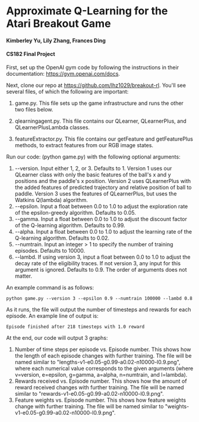 # Approximate Q-Learning for the Atari Breakout Game
#### Kimberley Yu, Lily Zhang, Frances Ding
#### CS182 Final Project

First, set up the OpenAI gym code by following the instructions in their documentation: https://gym.openai.com/docs.

Next, clone our repo at https://github.com/lhz1029/breakout-rl. You'll see several files, of which the following are important:

1. game.py. This file sets up the game infrastructure and runs the other two files below.

2. qlearningagent.py. This file contains our QLearner, QLearnerPlus, and QLearnerPlusLambda classes.

3. featureExtractor.py. This file contains our getFeature and getFeaturePlus methods, to extract features from our RGB image states.

Run our code: (python game.py) with the following optional arguments:

1. --version.
    Input either 1, 2, or 3. Defaults to 1.
    Version 1 uses our QLearner class with only the basic features of the ball's x and y positions and the paddle's x position. Version 2 uses QLearnerPlus with the added features of predicted trajectory and relative position of ball to paddle. Version 3 uses the features of QLearnerPlus, but uses the Watkins Q(lambda) algorithm.
2. --epsilon.
    Input a float between 0.0 to 1.0 to adjust the exploration rate of the epsilon-greedy algorithm. Defaults to 0.05.
3. --gamma.
    Input a float between 0.0 to 1.0 to adjust the discount factor of the Q-learning algorithm. Defaults to 0.99.
4. --alpha.
    Input a float between 0.0 to 1.0 to adjust the learning rate of the Q-learning algorithm. Defaults to 0.02.
5. --numtrain.
    Input an integer $>$ 1 to specify the number of training episodes. Defaults to 10000.
6. --lambd.
    If using version 3, input a float between 0.0 to 1.0 to adjust the decay rate of the eligibility traces. If not version 3, any input for this argument is ignored. Defaults to 0.9.
The order of arguments does not matter.

An example command is as follows:
```
python game.py --version 3 --epsilon 0.9 --numtrain 100000 --lambd 0.8
```

As it runs, the file will output the number of timesteps and rewards for each episode. An example line of output is:
```
Episode finished after 218 timesteps with 1.0 reward
```

At the end, our code will output 3 graphs:

1. Number of time steps per episode vs. Episode number.
This shows how the length of each episode changes with further training. The file will be named similar to "lengths-v1-e0.05-g0.99-a0.02-n10000-l0.9.png", where each numerical value corresponds to the given arguments (where v=version, e=epsilon, g=gamma, a=alpha, n=numtrain, and l=lambda).
2. Rewards received vs. Episode number.
This shows how the amount of reward received changes with further training. The file will be named similar to "rewards-v1-e0.05-g0.99-a0.02-n10000-l0.9.png".
3. Feature weights vs. Episode number.
This shows how feature weights change with further training. The file will be named similar to "weights-v1-e0.05-g0.99-a0.02-n10000-l0.9.png".

